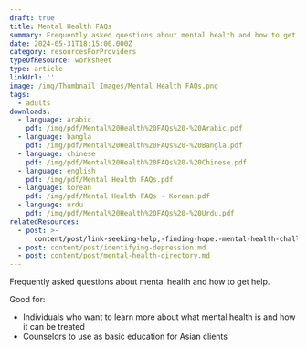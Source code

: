 ```yaml
---
draft: true
title: Mental Health FAQs
summary: Frequently asked questions about mental health and how to get help
date: 2024-05-31T18:15:00.000Z
category: resourcesForProviders
typeOfResource: worksheet
type: article
linkUrl: ''
image: /img/Thumbnail Images/Mental Health FAQs.png
tags:
  - adults
downloads:
  - language: arabic
    pdf: /img/pdf/Mental%20Health%20FAQs%20-%20Arabic.pdf
  - language: bangla
    pdf: /img/pdf/Mental%20Health%20FAQs%20-%20Bangla.pdf
  - language: chinese
    pdf: /img/pdf/Mental%20Health%20FAQs%20-%20Chinese.pdf
  - language: english
    pdf: /img/pdf/Mental Health FAQs.pdf
  - language: korean
    pdf: /img/pdf/Mental Health FAQs - Korean.pdf
  - language: urdu
    pdf: /img/pdf/Mental%20Health%20FAQs%20-%20Urdu.pdf
relatedResources:
  - post: >-
      content/post/link-seeking-help,-finding-hope:-mental-health-challenges-and-solutions-for-asian-americans-in-new-york-city.md
  - post: content/post/identifying-depression.md
  - post: content/post/mental-health-directory.md
---
```


Frequently asked questions about mental health and how to get help.

Good for:

* Individuals who want to learn more about what mental health is and how it can be treated 
* Counselors to use as basic education for Asian clients 
